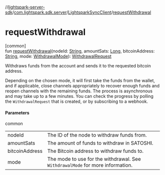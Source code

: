 //[lightspark-server-sdk](../../../index.md)/[com.lightspark.sdk.server](../index.md)/[LightsparkSyncClient](index.md)/[requestWithdrawal](request-withdrawal.md)

# requestWithdrawal

[common]\
fun [requestWithdrawal](request-withdrawal.md)(nodeId: [String](https://kotlinlang.org/api/latest/jvm/stdlib/kotlin/-string/index.html), amountSats: [Long](https://kotlinlang.org/api/latest/jvm/stdlib/kotlin/-long/index.html), bitcoinAddress: [String](https://kotlinlang.org/api/latest/jvm/stdlib/kotlin/-string/index.html), mode: [WithdrawalMode](../../com.lightspark.sdk.server.model/-withdrawal-mode/index.md)): [WithdrawalRequest](../../com.lightspark.sdk.server.model/-withdrawal-request/index.md)

Withdraws funds from the account and sends it to the requested bitcoin address.

Depending on the chosen mode, it will first take the funds from the wallet, and if applicable, close channels appropriately to recover enough funds and reopen channels with the remaining funds. The process is asynchronous and may take up to a few minutes. You can check the progress by polling the `WithdrawalRequest` that is created, or by subscribing to a webhook.

#### Parameters

common

| | |
|---|---|
| nodeId | The ID of the node to withdraw funds from. |
| amountSats | The amount of funds to withdraw in SATOSHI. |
| bitcoinAddress | The Bitcoin address to withdraw funds to. |
| mode | The mode to use for the withdrawal. See `WithdrawalMode` for more information. |
